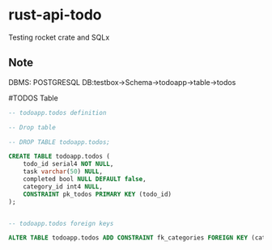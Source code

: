 # rust-api-todo
Testing rocket crate and SQLx

## Note
DBMS: POSTGRESQL
DB:testbox->Schema->todoapp->table->todos

#TODOS Table

```SQL
-- todoapp.todos definition

-- Drop table

-- DROP TABLE todoapp.todos;

CREATE TABLE todoapp.todos (
	todo_id serial4 NOT NULL,
	task varchar(50) NULL,
	completed bool NULL DEFAULT false,
	category_id int4 NULL,
	CONSTRAINT pk_todos PRIMARY KEY (todo_id)
);


-- todoapp.todos foreign keys

ALTER TABLE todoapp.todos ADD CONSTRAINT fk_categories FOREIGN KEY (category_id) REFERENCES todoapp.categories(category_id) ON DELETE SET NULL;
```
